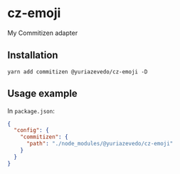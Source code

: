 # cz-emoji

My Commitizen adapter

## Installation

```
yarn add commitizen @yuriazevedo/cz-emoji -D
```

## Usage example

In `package.json`:

```json
{
  "config": {
    "commitizen": {
      "path": "./node_modules/@yuriazevedo/cz-emoji"
    }
  }
}
```
